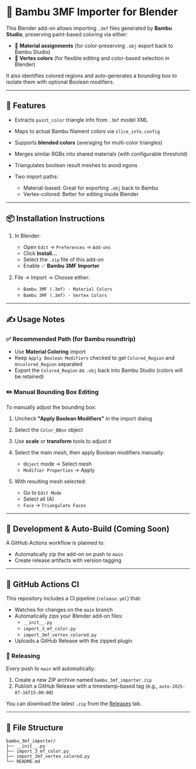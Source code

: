 # 🧩 Bambu 3MF Importer for Blender

This Blender add-on allows importing `.3mf` files generated by **Bambu Studio**, preserving paint-based coloring via either:

* 🎨 **Material assignments** (for color-preserving `.obj` export back to Bambu Studio)
* 🎨 **Vertex colors** (for flexible editing and color-based selection in Blender)

It also identifies colored regions and auto-generates a bounding box to isolate them with optional Boolean modifiers.

---

## 🔧 Features

* Extracts `paint_color` triangle info from `.3mf` model XML
* Maps to actual Bambu filament colors via `slice_info.config`
* Supports **blended colors** (averaging for multi-color triangles)
* Merges similar RGBs into shared materials (with configurable threshold)
* Triangulates boolean result meshes to avoid ngons
* Two import paths:

  * Material-based: Great for exporting `.obj` back to Bambu
  * Vertex-colored: Better for editing inside Blender

---

## 📦 Installation Instructions

1. In Blender:

   * Open `Edit` → `Preferences` → `Add-ons`
   * Click **Install...**
   * Select the `.zip` file of this add-on
   * Enable ✅ **Bambu 3MF Importer**

2. File → Import → Choose either:

   * `Bambu 3MF (.3mf) - Material Colors`
   * `Bambu 3MF (.3mf) - Vertex Colors`

---

## ✍️ Usage Notes

### ✅ Recommended Path (for Bambu roundtrip)

* Use **Material Coloring** import
* Keep `Apply Boolean Modifiers` checked to get `Colored_Region` and `Uncolored_Region` separated
* Export the `Colored_Region` as `.obj` back into Bambu Studio (colors will be retained)

### ✏️ Manual Bounding Box Editing

To manually adjust the bounding box:

1. Uncheck **"Apply Boolean Modifiers"** in the import dialog
2. Select the `Color_BBox` object
3. Use **scale** or **transform** tools to adjust it
4. Select the main mesh, then apply Boolean modifiers manually:

   * `Object` mode → Select mesh
   * `Modifier Properties` → Apply
5. With resulting mesh selected:

   * Go to `Edit Mode`
   * Select all (A)
   * `Face` → `Triangulate Faces`

---

## 🧪 Development & Auto-Build (Coming Soon)

A GitHub Actions workflow is planned to:

* Automatically zip the add-on on push to `main`
* Create release artifacts with version tagging

---


## 🚀 GitHub Actions CI

This repository includes a CI pipeline (`release.yml`) that:

- Watches for changes on the `main` branch
- Automatically zips your Blender add-on files:
  - `__init__.py`
  - `import_3_mf_color.py`
  - `import_3mf_vertex_colored.py`
- Uploads a GitHub Release with the zipped plugin

### 🔄 Releasing

Every push to `main` will automatically:

1. Create a new ZIP archive named `bambu_3mf_importer.zip`
2. Publish a GitHub Release with a timestamp-based tag (e.g., `auto-2025-07-16T15-00-00`)

You can download the latest `.zip` from the [Releases](https://github.com/shusain/3mf-import-and-color-split/releases) tab.

---

## 📁 File Structure

```
bambu_3mf_importer/
├── __init__.py
├── import_3_mf_color.py
├── import_3mf_vertex_colored.py
└── README.md
```

